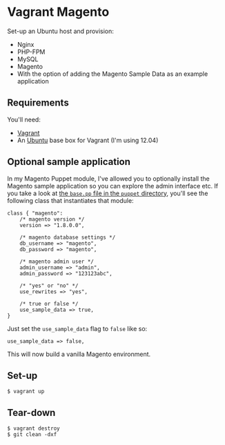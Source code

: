 Vagrant Magento
=====

Set-up an Ubuntu host and provision:

* Nginx
* PHP-FPM
* MySQL
* Magento
* With the option of adding the Magento Sample Data as an example application

## Requirements

You'll need:

* [Vagrant][1]
* An [Ubuntu][2] base box for Vagrant (I'm using 12.04)

## Optional sample application

In my Magento Puppet module, I've allowed you to optionally install the Magento
sample application so you can explore the admin interface etc. If you take a
look at [the `base.pp` file in the `puppet` directory][3], you'll see the following
class that instantiates that module:

    class { "magento":
        /* magento version */
        version => "1.8.0.0",

        /* magento database settings */
        db_username => "magento",
        db_password => "magento",

        /* magento admin user */
        admin_username => "admin",
        admin_password => "123123abc",

        /* "yes" or "no" */
        use_rewrites => "yes",

        /* true or false */
        use_sample_data => true,
    }

Just set the `use_sample_data` flag to `false` like so:

    use_sample_data => false,

This will now build a vanilla Magento environment.

## Set-up

    $ vagrant up

## Tear-down

    $ vagrant destroy
    $ git clean -dxf

[1]: http://www.vagrantup.com/
[2]: http://www.ubuntu.com/
[3]: puppet/base.pp
